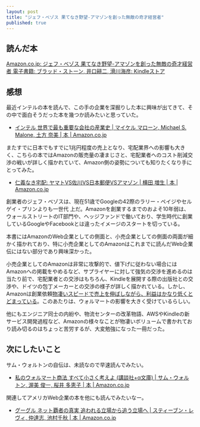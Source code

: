 ```yaml
---
layout: post
title: "ジェフ・ベゾス 果てなき野望-アマゾンを創った無敵の奇才経営者"
published: true
---
```


## 読んだ本

[Amazon.co.jp: ジェフ・ベゾス 果てなき野望-アマゾンを創った無敵の奇才経営者 電子書籍: ブラッド・ストーン, 井口耕二, 滑川海彦: Kindleストア](http://www.amazon.co.jp/dp/B00H3WR470/)

## 感想

最近インテルの本を読んで、この手の企業を深掘りした本に興味が出てきて、その中で面白そうだった本を幾つか読みたいと思っていた。

- [インテル 世界で最も重要な会社の産業史 | マイケル マローン, Michael S. Malone, 土方 奈美 | 本 | Amazon.co.jp](http://www.amazon.co.jp/dp/4163903313)


またすでに日本でもすでに1兆円程度の売上となり、宅配業界への影響も大きく、こちらの本ではAmazonの販売量の凄まじさと、宅配業者へのコスト削減交渉の戦いが詳しく描かれていて、Amazon側の姿勢についても知りたくなり手にとってみた。

- [仁義なき宅配: ヤマトVS佐川VS日本郵便VSアマゾン | 横田 増生 | 本 | Amazon.co.jp](http://www.amazon.co.jp/dp/4093798745)

創業者のジェフ・ベゾスは、現在51歳でGoogleの42際のラリー・ペイジやセルゲイ・プリンよりも一世代
上だ。Amazonを創業するまでのおよそ10年弱は、ウォールストリートのIT部門や、ヘッジファンドで働いており、学生時代に創業しているGoogleやFacebookとは違ったイメージのスタートを切っている。

本書にはAmazonのWeb企業としての側面と、小売企業としての側面の両面が細かく描かれており、特に小売企業としてのAmazonはこれまでに読んだWeb企業伝にはない部分であり興味深かった。

小売企業としてのAmazonは非常に攻撃的で、値下げに従わない場合にはAmazonへの掲載をやめるなど、サプライヤーに対して強気の交渉を進めるのは当たり前で、宅配業者との交渉はもちろん、Kindleを展開する際の出版社との交渉や、ドイツの包丁メーカーとの交渉の様子が詳しく描かれている。しかし、Amazonは創業依頼[物凄いスピードで売上を伸ばしながら、利益はかなり低くとどまっている](http://www.garbagenews.net/archives/1966403.html)。このあたりは、ウォルマートの影響を大きく受けているらしい。

他にもエンジニア同士の内紛や、物流センターの改革物語、AWSやKindleの新サービス開発過程など、Amazonの様々なことが物凄いボリュームで書かれており読み切るのはちょっと苦労するが、大変勉強になった一冊だった。


## 次にしたいこと

サム・ウォルトンの自伝は、未読なので早速読んでみたい。

- [私のウォルマート商法 すべて小さく考えよ (講談社+α文庫) | サム・ウォルトン, 渥美 俊一, 桜井 多恵子 | 本 | Amazon.co.jp](http://www.amazon.co.jp/dp/406256677X)

関連してアメリカWeb企業の本を他にも読んでみたいなー。

- [グーグル ネット覇者の真実 追われる立場から追う立場へ | スティーブン・レヴィ, 仲達志, 池村千秋 | 本 | Amazon.co.jp](http://www.amazon.co.jp/dp/4484111160/)
